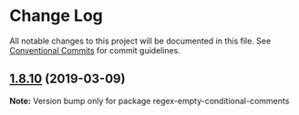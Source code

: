 # Change Log

All notable changes to this project will be documented in this file.
See [Conventional Commits](https://conventionalcommits.org) for commit guidelines.

## [1.8.10](https://gitlab.com/codsen/codsen/compare/regex-empty-conditional-comments@1.8.9...regex-empty-conditional-comments@1.8.10) (2019-03-09)

**Note:** Version bump only for package regex-empty-conditional-comments
